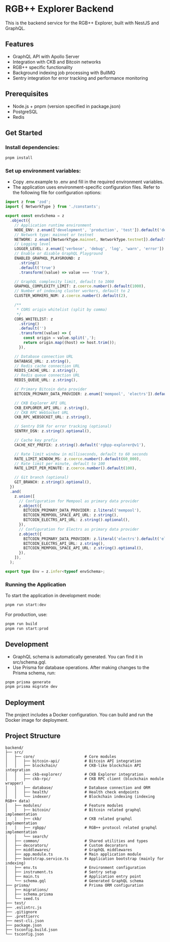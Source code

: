 # RGB++ Explorer Backend

This is the backend service for the RGB++ Explorer, built with NestJS and GraphQL.

## Features

- GraphQL API with Apollo Server
- Integration with CKB and Bitcoin networks
- RGB++ specific functionality
- Background indexing job processing with BullMQ
- Sentry integration for error tracking and performance monitoring

## Prerequisites

- Node.js + pnpm (version specified in package.json)
- PostgreSQL
- Redis

## Get Started

### Install dependencies:

```bash
pnpm install
```

### Set up environment variables:

- Copy .env.example to .env and fill in the required environment variables.
- The application uses environment-specific configuration files. Refer to the following file for configuration options:

```typescript
import z from 'zod';
import { NetworkType } from './constants';

export const envSchema = z
  .object({
    // Application runtime environment
    NODE_ENV: z.enum(['development', 'production', 'test']).default('development'),
    // Network type: mainnet or testnet
    NETWORK: z.enum([NetworkType.mainnet, NetworkType.testnet]).default(NetworkType.testnet),
    // Logging level
    LOGGER_LEVEL: z.enum(['verbose', 'debug', 'log', 'warn', 'error']).default('log'),
    // Enable or disable GraphQL Playground
    ENABLED_GRAPHQL_PLAYGROUND: z
      .string()
      .default('true')
      .transform((value) => value === 'true'),

    // GraphQL complexity limit, default to 1000
    GRAPHQL_COMPLEXITY_LIMIT: z.coerce.number().default(1000),
    // Number of indexing cluster workers, default to 2
    CLUSTER_WORKERS_NUM: z.coerce.number().default(2),

    /**
     * CORS origin whitelist (split by comma)
     */
    CORS_WHITELIST: z
      .string()
      .default('')
      .transform((value) => {
        const origin = value.split(',');
        return origin.map((host) => host.trim());
      }),

    // Database connection URL
    DATABASE_URL: z.string(),
    // Redis cache connection URL
    REDIS_CACHE_URL: z.string(),
    // Redis queue connection URL
    REDIS_QUEUE_URL: z.string(),

    // Primary Bitcoin data provider
    BITCOIN_PRIMARY_DATA_PROVIDER: z.enum(['mempool', 'electrs']).default('mempool'),

    // CKB Explorer API URL
    CKB_EXPLORER_API_URL: z.string(),
    // CKB RPC WebSocket URL
    CKB_RPC_WEBSOCKET_URL: z.string(),

    // Sentry DSN for error tracking (optional)
    SENTRY_DSN: z.string().optional(),

    // Cache key prefix
    CACHE_KEY_PREFIX: z.string().default('rgbpp-explorer@v1'),

    // Rate limit window in milliseconds, default to 60 seconds
    RATE_LIMIT_WINDOW_MS: z.coerce.number().default(60_000),
    // Rate limit per minute, default to 100
    RATE_LIMIT_PER_MINUTE: z.coerce.number().default(100),

    // Git branch (optional)
    GIT_BRANCH: z.string().optional(),
  })
  .and(
    z.union([
      // Configuration for Mempool as primary data provider
      z.object({
        BITCOIN_PRIMARY_DATA_PROVIDER: z.literal('mempool'),
        BITCOIN_MEMPOOL_SPACE_API_URL: z.string(),
        BITCOIN_ELECTRS_API_URL: z.string().optional(),
      }),
      // Configuration for Electrs as primary data provider
      z.object({
        BITCOIN_PRIMARY_DATA_PROVIDER: z.literal('electrs').default('electrs'),
        BITCOIN_ELECTRS_API_URL: z.string(),
        BITCOIN_MEMPOOL_SPACE_API_URL: z.string().optional(),
      }),
    ]),
  );

export type Env = z.infer<typeof envSchema>;
```

### Running the Application

To start the application in development mode:

```bash
pnpm run start:dev
```

For production, use:

```bash
pnpm run build
pnpm run start:prod
```

## Development

- GraphQL schema is automatically generated. You can find it in src/schema.gql.
- Use Prisma for database operations. After making changes to the Prisma schema, run:

```bash
pnpm prisma generate
pnpm prisma migrate dev
```

## Deployment

The project includes a Docker configuration. You can build and run the Docker image for deployment.

## Project Structure

```
backend/
├── src/
│   ├── core/                      # Core modules
│   │   ├── bitcoin-api/           # Bitcoin API integration
│   │   ├── blockchain/            # CKB-like blockchain API integration
│   │   ├── ckb-explorer/          # CKB Explorer integration
│   │   ├── ckb-rpc/               # CKB RPC client (blockchain module wrapper)
│   │   ├── database/              # Database connection and ORM
│   │   ├── health/                # Health check endpoints
│   │   └── indexer/               # Blockchain indexing (indexing RGB++ data)
│   ├── modules/                   # Feature modules
│   │   ├── bitcoin/               # Bitcoin related graphql implementation
│   │   ├── ckb/                   # CKB related graphql implementation
│   │   ├── rgbpp/                 # RGB++ protocol related graphql implementation
│   │   └── search/
│   ├── common/                    # Shared utilities and types
│   ├── decorators/                # Custom decorators
│   ├── middlewares/               # GraphQL middlewares
│   ├── app.module.ts              # Main application module
│   ├── bootstrap.service.ts       # Application bootstrap (mainly for indexing)
│   ├── env.ts                     # Environment configuration
│   ├── instrument.ts              # Sentry setup
│   ├── main.ts                    # Application entry point
│   └── schema.gql                 # Generated GraphQL schema
├── prisma/                        # Prisma ORM configuration
│   ├── migrations/
│   ├── schema.prisma
│   └── seed.ts
├── test/
├── .eslintrc.js
├── .gitignore
├── .prettierrc
├── nest-cli.json
├── package.json
├── tsconfig.build.json
└── tsconfig.json
```
